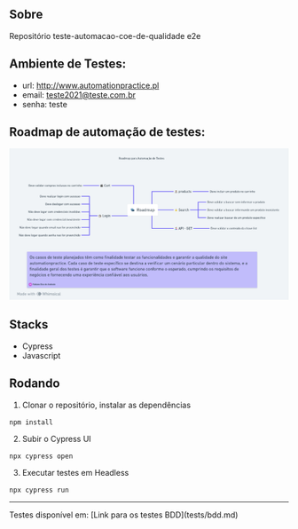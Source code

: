 ## Sobre

Repositório teste-automacao-coe-de-qualidade e2e

## Ambiente de Testes:

-   url: http://www.automationpractice.pl
-   email: teste2021@teste.com.br
-   senha: teste

## Roadmap de automação de testes:

![Alt Text](image/roadmap.png)


## Stacks
- Cypress
- Javascript

## Rodando

1. Clonar o repositório, instalar as dependências
```
npm install
```

2. Subir o Cypress UI
```
npx cypress open 
```

3. Executar testes em Headless
```
npx cypress run 
```

<hr>
Testes disponível em: [Link para os testes BDD](tests/bdd.md)
